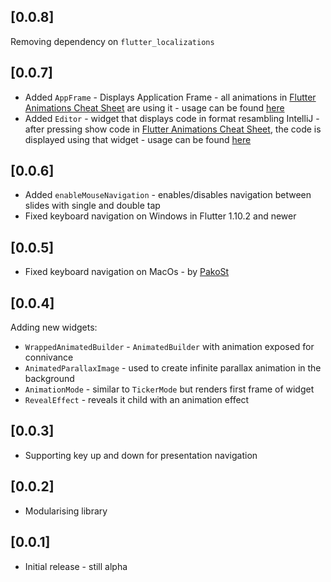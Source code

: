## [0.0.8]
Removing dependency on `flutter_localizations`

## [0.0.7]
* Added `AppFrame` - Displays Application Frame - all animations in [Flutter Animations Cheat Sheet](https://flutter-animations-cheat-sheet.codemagic.app/#/) 
are using it - usage can be found [here](https://github.com/tomaszpolanski/flutter-animations/blob/master/lib/shared/frame.dart)
* Added `Editor` - widget that displays code in format resambling IntelliJ - after pressing show code in [Flutter Animations Cheat Sheet](https://flutter-animations-cheat-sheet.codemagic.app/#/), 
the code is displayed using that widget - usage can be found [here](https://github.com/tomaszpolanski/flutter-animations/blob/master/lib/shared/code/code_block.dart)

## [0.0.6]
* Added `enableMouseNavigation` - enables/disables navigation between slides with single and double tap
* Fixed keyboard navigation on Windows in Flutter 1.10.2 and newer

## [0.0.5]
* Fixed keyboard navigation on MacOs - by [PakoSt](https://github.com/psstoyanov)

## [0.0.4]

Adding new widgets:
* `WrappedAnimatedBuilder` - `AnimatedBuilder` with animation exposed for connivance
* `AnimatedParallaxImage` - used to create infinite parallax animation in the background
* `AnimationMode` - similar to `TickerMode` but renders first frame of widget
* `RevealEffect` - reveals it child with an animation effect

## [0.0.3]

* Supporting key up and down for presentation navigation

## [0.0.2]

* Modularising library

## [0.0.1]

* Initial release - still alpha

